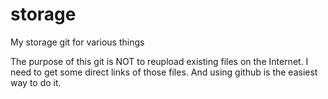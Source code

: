 # storage
My storage git for various things

The purpose of this git is NOT to reupload existing files on the Internet.
I need to get some direct links of those files. And using github is the easiest way to do it.
